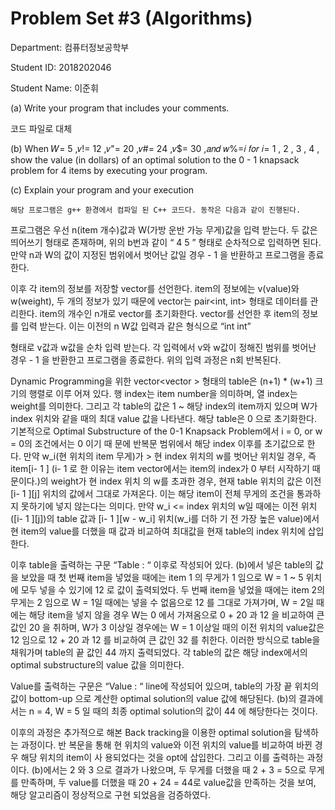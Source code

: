 # Problem Set #3 (Algorithms)

Department: 컴퓨터정보공학부

Student ID: 2018202046

Student Name: 이준휘

(a) Write your program that includes your comments.

코드 파일로 대체

(b) When 𝑊= 5 ,𝑣!= 12 ,𝑣"= 20 ,𝑣#= 24 ,𝑣$= 30 ,𝑎𝑛𝑑 𝑤%=𝑖 𝑓𝑜𝑟 𝑖= 1 , 2 , 3 , 4 , show the value (in dollars)
of an optimal solution to the 0 - 1 knapsack problem for 4 items by executing your program.

(c) Explain your program and your execution

```
해당 프로그램은 g++ 환경에서 컴파일 된 C++ 코드다. 동작은 다음과 같이 진행된다.
```
프로그램은 우선 n(item 개수)값과 W(가방 운반 가능 무게)값을 입력 받는다. 두 값은 띄어쓰기
형태로 존재하며, 위의 b번과 같이 “ 4 5 ” 형태로 순차적으로 입력하면 된다. 만약 n과 W의 값이
지정된 범위에서 벗어난 값일 경우 - 1 을 반환하고 프로그램을 종료한다.

이후 각 item의 정보를 저장할 vector를 선언한다. item의 정보에는 v(value)와 w(weight), 두 개의
정보가 있기 때문에 vector는 pair<int, int> 형태로 데이터를 관리한다. item의 개수인 n개로 vector를
초기화한다.
vector를 선언한 후 item의 정보를 입력 받는다. 이는 이전의 n W값 입력과 같은 형식으로 “int int”


형태로 v값과 w값을 순차 입력 받는다. 각 입력에서 v와 w값이 정해진 범위를 벗어난 경우 - 1 을
반환한고 프로그램을 종료한다. 위의 입력 과정은 n회 반복된다.

Dynamic Programming을 위한 vector<vector<int> > 형태의 table은 (n+1) * (w+1) 크기의 행렬로 이루
어져 있다. 행 index는 item number을 의미하며, 열 index는 weight를 의미한다. 그리고 각 table의
값은 1 ~ 해당 index의 item까지 있으며 W가 index 위치와 같을 때의 최대 value 값을 나타낸다.
해당 table은 0 으로 초기화한다.
기본적으로 Optimal Substructure of the 0-1 Knapsack Problem에서 i = 0, or w = 0의 조건에서는 0 이기 때
문에 반복문 범위에서 해당 index 이후를 초기값으로 한다.
만약 w_i(현 위치의 item 무게)가 > 현 index 위치의 w를 벗어난 위치일 경우, 즉 item[i- 1 ] (i- 1 로
한 이유는 item vector에서는 item의 index가 0 부터 시작하기 때문이다.)의 weight가 현 index 위치
의 w를 초과한 경우, 현재 table 위치의 값은 이전 [i- 1 ][j] 위치의 값에서 그대로 가져온다. 이는
해당 item이 전체 무게의 조건을 통과하지 못하기에 넣지 않는다는 의미다.
만약 w_i <= index 위치의 w일 때에는 이전 위치([i- 1 ][j])의 table 값과 [i- 1 ][w - w_i] 위치(w_i를 더하
기 전 가장 높은 value)에서 현 item의 value를 더했을 때 값과 비교하여 최대값을 현재 table의
index 위치에 삽입한다.

이후 table을 출력하는 구문 “Table : “ 이후로 작성되어 있다.
(b)에서 넣은 table의 값을 보았을 때 첫 번째 item을 넣었을 때에는 item 1 의 무게가 1 임으로 W =
1 ~ 5 위치에 모두 넣을 수 있기에 12 로 값이 출력되었다. 두 번째 item을 넣었을 때에는 item 2의
무게는 2 임으로 W = 1일 때에는 넣을 수 없음으로 12 를 그대로 가져가며, W = 2일 때에는 해당
item을 넣지 않을 경우 W는 0 에서 가져옴으로 0 + 20 과 12 을 비교하여 큰 값인 20 을 취하며, W가
3 이상일 경우에는 W = 1 이상일 때의 이전 위치의 value값은 12 임으로 12 + 20 과 12 를 비교하여
큰 값인 32 를 취한다. 이러한 방식으로 table을 채워가며 table의 끝 값인 44 까지 출력되었다. 각
table의 값은 해당 index에서의 optimal substructure의 value 값을 의미한다.

Value를 출력하는 구문은 “Value : “ line에 작성되어 있으며, table의 가장 끝 위치의 값이 bottom-up
으로 계산한 optimal solution의 value 값에 해당된다. (b)의 결과에서는 n = 4, W = 5 일 때의 최종
optimal solution의 값이 44 에 해당한다는 것이다.

이후의 과정은 추가적으로 해본 Back tracking을 이용한 optimal solution을 탐색하는 과정이다. 반
복문을 통해 현 위치의 value와 이전 위치의 value를 비교하여 바뀐 경우 해당 위치의 item이 사
용되었다는 것을 opt에 삽입한다. 그리고 이를 출력하는 과정이다.
(b)에서는 2 와 3 으로 결과가 나왔으며, 두 무게를 더했을 때 2 + 3 = 5으로 무게를 만족하며, 두
value를 더했을 때 20 + 24 = 44로 value값을 만족하는 것을 보여, 해당 알고리즘이 정상적으로 구현
되었음을 검증하였다.



